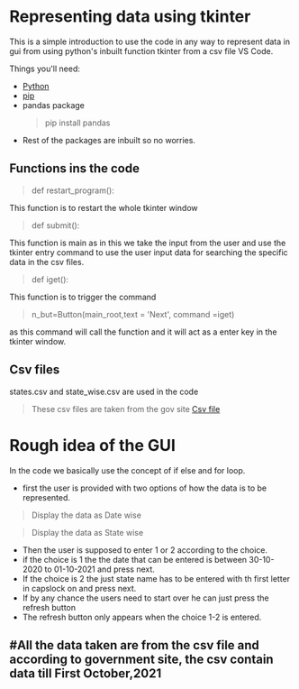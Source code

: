 # Representing data using tkinter

This is a simple introduction to use the code in any way to represent data in gui from using python's inbuilt function tkinter from a csv file VS Code.

Things you'll need:

* [Python](https://www.python.org/downloads/)
* [pip](https://pypi.org/project/pip/)
* pandas package
  >pip install pandas
* Rest of the packages are inbuilt so no worries.

## Functions ins the code

>def restart_program():
  
  This function is to restart the whole tkinter window

>def submit():

This function is main as in this we take the input from the user and use the tkinter entry command to use the user input data for searching the specific data in the csv files.

>def iget():

This function is to trigger the command
>n_but=Button(main_root,text = 'Next', command =iget)

as this command will call the function and it will act as a enter key in the tkinter window.

## Csv files

states.csv and state_wise.csv are used in the code

>These csv files are taken from the gov site [Csv file](https://data.covid19india.org/)

# Rough idea of the GUI

In the code we basically use the concept of if else and for loop.

* first the user is provided with two options of how the data is to be represented.

>Display the data as Date wise

>Display the data as State wise

* Then the user is supposed to enter 1 or 2 according to the choice.
* if the choice is 1 the the date that can be entered is
 between 30-10-2020 to 01-10-2021 and press next.
* If the choice is 2 the just state name has to be entered with th first letter in capslock on and press next.
* If by any chance the users need to start over he can just press the refresh button 
* The refresh button only appears when the choice 1-2 is entered.

## #All the data taken are from the csv file and according to government site, the csv contain data till First October,2021
